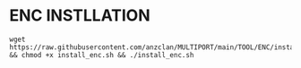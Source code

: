# ENC INSTLLATION

<pre><code>wget https://raw.githubusercontent.com/anzclan/MULTIPORT/main/TOOL/ENC/install_enc.sh && chmod +x install_enc.sh && ./install_enc.sh</code></pre>
